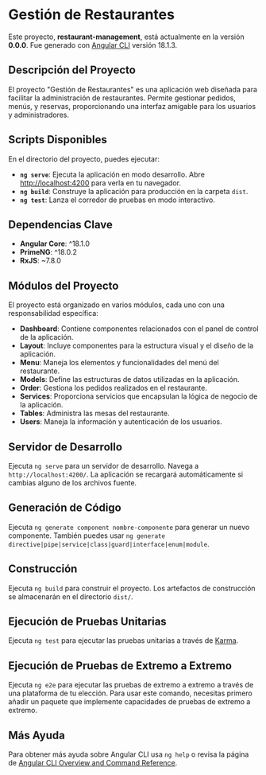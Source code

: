 # Gestión de Restaurantes

Este proyecto, **restaurant-management**, está actualmente en la versión **0.0.0**. Fue generado con [Angular CLI](https://github.com/angular/angular-cli) versión 18.1.3.

## Descripción del Proyecto

El proyecto "Gestión de Restaurantes" es una aplicación web diseñada para facilitar la administración de restaurantes. Permite gestionar pedidos, menús, y reservas, proporcionando una interfaz amigable para los usuarios y administradores.

## Scripts Disponibles

En el directorio del proyecto, puedes ejecutar:

- **`ng serve`**: Ejecuta la aplicación en modo desarrollo. Abre [http://localhost:4200](http://localhost:4200) para verla en tu navegador.
- **`ng build`**: Construye la aplicación para producción en la carpeta `dist`.
- **`ng test`**: Lanza el corredor de pruebas en modo interactivo.

## Dependencias Clave

- **Angular Core**: ^18.1.0
- **PrimeNG**: ^18.0.2
- **RxJS**: ~7.8.0

## Módulos del Proyecto

El proyecto está organizado en varios módulos, cada uno con una responsabilidad específica:

- **Dashboard**: Contiene componentes relacionados con el panel de control de la aplicación.
- **Layout**: Incluye componentes para la estructura visual y el diseño de la aplicación.
- **Menu**: Maneja los elementos y funcionalidades del menú del restaurante.
- **Models**: Define las estructuras de datos utilizadas en la aplicación.
- **Order**: Gestiona los pedidos realizados en el restaurante.
- **Services**: Proporciona servicios que encapsulan la lógica de negocio de la aplicación.
- **Tables**: Administra las mesas del restaurante.
- **Users**: Maneja la información y autenticación de los usuarios.

## Servidor de Desarrollo

Ejecuta `ng serve` para un servidor de desarrollo. Navega a `http://localhost:4200/`. La aplicación se recargará automáticamente si cambias alguno de los archivos fuente.

## Generación de Código

Ejecuta `ng generate component nombre-componente` para generar un nuevo componente. También puedes usar `ng generate directive|pipe|service|class|guard|interface|enum|module`.

## Construcción

Ejecuta `ng build` para construir el proyecto. Los artefactos de construcción se almacenarán en el directorio `dist/`.

## Ejecución de Pruebas Unitarias

Ejecuta `ng test` para ejecutar las pruebas unitarias a través de [Karma](https://karma-runner.github.io).

## Ejecución de Pruebas de Extremo a Extremo

Ejecuta `ng e2e` para ejecutar las pruebas de extremo a extremo a través de una plataforma de tu elección. Para usar este comando, necesitas primero añadir un paquete que implemente capacidades de pruebas de extremo a extremo.

## Más Ayuda

Para obtener más ayuda sobre Angular CLI usa `ng help` o revisa la página de [Angular CLI Overview and Command Reference](https://angular.dev/tools/cli).
